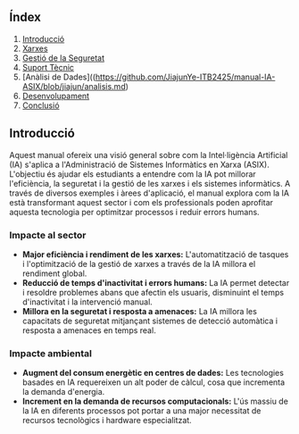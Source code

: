 ## Índex

1. [Introducció](#introducció)
2. [Xarxes](https://github.com/JiajunYe-ITB2425/manual-IA-ASIX/blob/jiajun/xarxes.md)
3. [Gestió de la Seguretat](#gestió-de-la-seguretat)
4. [Suport Tècnic](#suport-tècnic)
5. [Anàlisi de Dades]((https://github.com/JiajunYe-ITB2425/manual-IA-ASIX/blob/jiajun/analisis.md)
6. [Desenvolupament](https://github.com/JiajunYe-ITB2425/manual-IA-ASIX/blob/alberto/desenvolupament.md)
7. [Conclusió](#conclusió)

## Introducció

Aquest manual ofereix una visió general sobre com la Intel·ligència Artificial (IA) s'aplica a l'Administració de Sistemes Informàtics en Xarxa (ASIX). L'objectiu és ajudar els estudiants a entendre com la IA pot millorar l'eficiència, la seguretat i la gestió de les xarxes i els sistemes informàtics. A través de diversos exemples i àrees d'aplicació, el manual explora com la IA està transformant aquest sector i com els professionals poden aprofitar aquesta tecnologia per optimitzar processos i reduir errors humans.

### Impacte al sector

- **Major eficiència i rendiment de les xarxes:** L'automatització de tasques i l'optimització de la gestió de xarxes a través de la IA millora el rendiment global.
- **Reducció de temps d'inactivitat i errors humans:** La IA permet detectar i resoldre problemes abans que afectin els usuaris, disminuint el temps d'inactivitat i la intervenció manual.
- **Millora en la seguretat i resposta a amenaces:** La IA millora les capacitats de seguretat mitjançant sistemes de detecció automàtica i resposta a amenaces en temps real.

### Impacte ambiental

- **Augment del consum energètic en centres de dades:** Les tecnologies basades en IA requereixen un alt poder de càlcul, cosa que incrementa la demanda d'energia.
- **Increment en la demanda de recursos computacionals:** L'ús massiu de la IA en diferents processos pot portar a una major necessitat de recursos tecnològics i hardware especialitzat.
